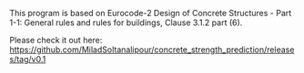 This program is based on Eurocode-2 Design of Concrete Structures - Part 1-1: General rules and rules for buildings, Clause 3.1.2 part (6).

Please check it out here: https://github.com/MiladSoltanalipour/concrete_strength_prediction/releases/tag/v0.1
